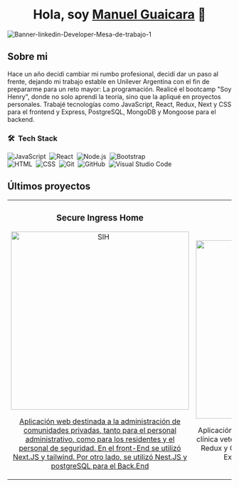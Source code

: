 <div align="center">
<h1 align="center">Hola, soy <a href="[https://aristi.dev](https://www.linkedin.com/in/manuel-alejandro-guaicara-dagger-784a06194/)">Manuel Guaicara</a> 👋</h1>
</div>
<img src="https://i.ibb.co/8KhB5vd/Banner-linkedin-Developer-Mesa-de-trabajo-1.png" alt="Banner-linkedin-Developer-Mesa-de-trabajo-1">

## Sobre mi
Hace un año decidí cambiar mi rumbo profesional, decidí dar un paso al frente, dejando mi trabajo estable en Unilever Argentina con el fin de prepararme para un reto mayor: La programación.
Realicé el bootcamp "Soy Henry", donde no solo aprendí la teoría, sino que la apliqué en proyectos personales. 
Trabajé tecnologías como JavaScript, React, Redux, Next y CSS para el frontend y Express, PostgreSQL, MongoDB y Mongoose para el backend.

### 🛠 &nbsp;Tech Stack


![JavaScript](https://img.shields.io/badge/-JavaScript-05122A?style=flat&logo=javascript)&nbsp;
![React](https://img.shields.io/badge/-React-05122A?style=flat&logo=react)&nbsp;
![Node.js](https://img.shields.io/badge/-Node.js-05122A?style=flat&logo=node.js)&nbsp;
![Bootstrap](https://img.shields.io/badge/-Bootstrap-05122A?style=flat&logo=bootstrap&logoColor=563D7C)\
![HTML](https://img.shields.io/badge/-HTML-05122A?style=flat&logo=HTML5)&nbsp;
![CSS](https://img.shields.io/badge/-CSS-05122A?style=flat&logo=CSS3&logoColor=1572B6)&nbsp;
![Git](https://img.shields.io/badge/-Git-05122A?style=flat&logo=git)&nbsp;
![GitHub](https://img.shields.io/badge/-GitHub-05122A?style=flat&logo=github)&nbsp;
![Visual Studio Code](https://img.shields.io/badge/-Visual%20Studio%20Code-05122A?style=flat&logo=visual-studio-code&logoColor=007ACC)&nbsp;


## Últimos proyectos
<table>
<tr>
<td width="50%">
<h3 align="center">Secure Ingress Home</h3>
<div align="center">
<a href="https://secureingresshome.vercel.app/" target="_blank"><img src="https://i.ibb.co/NZjz9xy/sih.png" width="400" alt="SIH"></a>
<p>
<a href="https://github.com/ArisGuimera/Android-Expert" target="_blank">
</p>
<p>Aplicación web destinada a la administración de comunidades privadas, tanto para el personal administrativo, como para los residentes y el personal de seguridad. En el front-End se utilizó Next.JS y tailwind. Por otro lado, se utilizó Nest.JS y postgreSQL para el Back.End</p>
</div>
                                                                                      
</td>

<td width="50%">
<h3 align="center">Patitas clínica Veterinaria</h3>
<div align="center">                                       
<a href="https://patitas-clinica-veterinaria-ue21.vercel.app/" target="_blank"><img src="https://i.ibb.co/1vkVSGt/pcv.png" width="400" heigh="400" alt="Patitas"></a>
<br>
<p>
</p>
</p>Aplicación web destinada al control de turno de una clínica veterinaria. Para el Front-End se utilizó React, Redux y CSS modules. Para el Back-End se utilizó Express.JS, typescript y postgreSQL</p>
</div>                                                             
</table>                                                                                 
</div>
<br>

